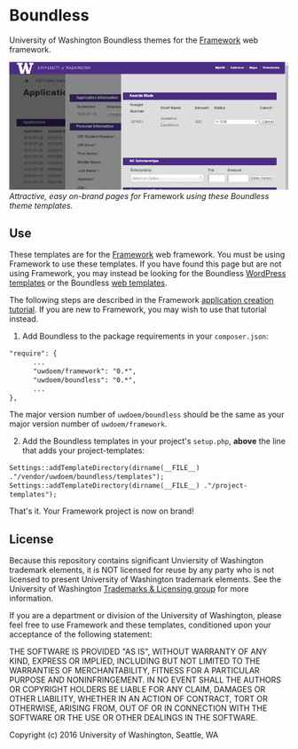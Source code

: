 # Boundless

University of Washington Boundless themes for the [Framework](https://github.com/UWEnrollmentManagement/Framework) web framework.


![Boundless theme templates in action.](doc/assets/images/demo.png)<br>
*Attractive, easy on-brand pages for* Framework *using these Boundless theme templates.*

## Use

These templates are for the [Framework](https://github.com/UWEnrollmentManagement/Framework) web framework. You must be using Framework to use these templates. If you have found this page but are not using Framework, you may instead be looking for the Boundless [WordPress templates](https://github.com/uweb/uw-2014) or the Boundless [web templates](https://www.washington.edu/brand/web/).

The following steps are described in the Framework [application creation tutorial](https://github.com/UWEnrollmentManagement/Framework/blob/master/doc/application-creation.md). If you are new to Framework, you may wish to use that tutorial instead.

1. Add Boundless to the package requirements in your `composer.json`:

  ```
  "require": {
        ...
        "uwdoem/framework": "0.*",
        "uwdoem/boundless": "0.*",
        ...
  },
  ```
  
  The major version number of `uwdoem/boundless` should be the same as your major version number of `uwdoem/framework`.

2. Add the Boundless templates in your project's `setup.php`, **above** the line that adds your project-templates:
  ```
  Settings::addTemplateDirectory(dirname(__FILE__) ."/vendor/uwdoem/boundless/templates");
  Settings::addTemplateDirectory(dirname(__FILE__) ."/project-templates");
  ```
  
That's it. Your Framework project is now on brand!


## License

Because this repository contains significant Unviersity of Washington trademark elements, it is NOT licensed for reuse by any party who is not licensed to present University of Washington trademark elements. See the University of Washington [Trademarks & Licensing group](https://www.washington.edu/trademarks/) for more information.

If you are a department or division of the University of Washington, please feel free to use Framework and these templates, conditioned upon your acceptance of the following statement:

  THE SOFTWARE IS PROVIDED "AS IS", WITHOUT WARRANTY OF ANY KIND, EXPRESS OR IMPLIED, INCLUDING BUT NOT LIMITED TO THE WARRANTIES OF MERCHANTABILITY, FITNESS FOR A PARTICULAR PURPOSE AND NONINFRINGEMENT. IN NO EVENT SHALL THE AUTHORS OR COPYRIGHT HOLDERS BE LIABLE FOR ANY CLAIM, DAMAGES OR OTHER LIABILITY, WHETHER IN AN ACTION OF CONTRACT, TORT OR OTHERWISE, ARISING FROM, OUT OF OR IN CONNECTION WITH THE SOFTWARE OR THE USE OR OTHER DEALINGS IN THE SOFTWARE.
  
Copyright (c) 2016 University of Washington, Seattle, WA
